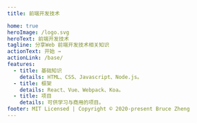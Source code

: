 ```yaml
---
title: 前端开发技术

home: true
heroImage: /logo.svg
heroText: 前端开发技术
tagline: 分享Web 前端开发技术相关知识
actionText: 开始 →
actionLink: /base/
features:
  - title: 基础知识
    details: HTML、CSS、Javascript、Node.js。
  - title: 框架
    details: React、Vue、Webpack、Koa。
  - title: 项目
    details: 可供学习与商用的项目。
footer: MIT Licensed | Copyright © 2020-present Bruce Zheng
---
```


